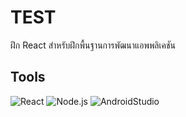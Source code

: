 # TEST
ฝึก React สำหรับฝึกพื้นฐานการพัฒนาแอพพลิเคชัน

## Tools
![React](https://img.shields.io/badge/React-18.0-blue)
![Node.js](https://img.shields.io/badge/Node.js-18-green)
![AndroidStudio](https://img.shields.io/badge/Android%20Studio-IDE-orange)

